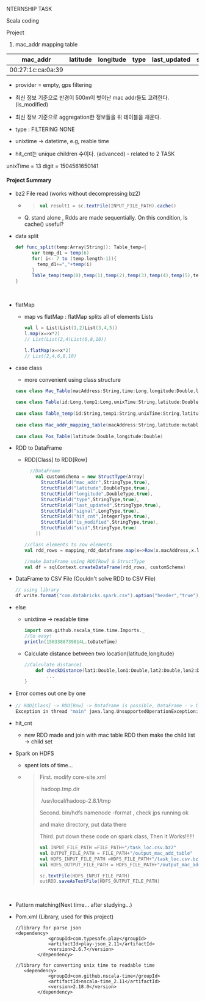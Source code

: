 NTERNSHIP TASK

Scala coding

Project

1. mac_addr mapping table


|     mac_addr      | latitude | longitude | type | last_updated | signal | hit_cnt | is_modified | ssid |
| :---------------: | :------: | :-------: | :--: | :----------: | ------ | ------- | ----------- | ---- |
| 00:27:1c:ca:0a:39 |          |           |      |              |        |         |             |      |

- provider = empty, gps filtering

- 최신 정보 기준으로 반경이 500m이 벗어난 mac addr들도 고려한다. (is_modified)

- 최신 정보 기준으로 aggregation한 정보들을 위 테이블을 채운다.

- type : FILTERING NONE

- unixtime -> datetime, e.g, reable time

- hit_cnt는 unique children 수이다. (advanced) - related to 2 TASK


unixTime = 13 digit = 1504561650141



#### Project Summary

- bz2 File read (works without decompressing bz2)

  - > ```scala
    > val result1 = sc.textFile(INPUT_FILE_PATH).cache()
    > ```

  - Q. stand alone , Rdds are made sequentially. On this condition, Is cache() useful?

- data split

  ```scala
  def func_split(temp:Array[String]): Table_temp={
        var temp_d1 = temp(6)
        for( i<- 7 to (temp.length-1)){
          temp_d1+=","+temp(i)
        }
        Table_temp(temp(0),temp(1),temp(2),temp(3),temp(4),temp(5),temp_d1)
  }
  ```

  ​

- flatMap

  - map vs flatMap : flatMap splits all of elements Lists

    ```scala
    val l = List(List(1,2)List(3,4,5))
    l.map(x=>x*2)
    // List(List(2,4)List(6,8,10))

    l.flatMap(x=>x*2)
    // List(2,4,6,8,10)
    ```

- case class 

  - more convenient using class structure

  ```scala
  case class Mac_Table(macAddress:String,time:Long,longitude:Double,latitude:Double,speed:Double,accuracy:Double,signalLevel:Long,altitude:Double,ssid:String,type_temp:String,filtered:Boolean)
      
  case class Table(id:Long,temp1:Long,unixTime:String,latitude:Double,longitude:Double,network:String,mac_tables:List[Mac_Table])
      
  case class Table_temp(id:String,temp1:String,unixTime:String,latitude:String,longitude:String,network:String,mac_tables:String)
      
  case class Mac_addr_mapping_table(macAddress:String,latitude:mutable.ListBuffer[Double],longitude:mutable.ListBuffer[Double],type_temp:String,last_updated:String,signal:mutable.ListBuffer[Long],hit_cnt:Integer,is_modified:mutable.ListBuffer[Pos_Table],ssid:String)
      
  case class Pos_Table(latitude:Double,longitude:Double)
  ```

- RDD to DataFrame

  - RDD[Class] to RDD[Row]

    ```scala
      //DataFrame
        val customSchema = new StructType(Array(
          StructField("mac_addr",StringType,true),
          StructField("latitude",DoubleType,true),
          StructField("longitude",DoubleType,true),
          StructField("type",StringType,true),
          StructField("last_updated",StringType,true),
          StructField("signal",LongType,true),
          StructField("hit_cnt",IntegerType,true),
          StructField("is_modified",StringType,true),
          StructField("ssid",StringType,true)
        ))

    //class elements to row elements
    val rdd_rows = mapping_rdd_dataframe.map(x=>Row(x.macAddress,x.latitude,x.longitude,x.type_temp,x.last_updated,x.signal,x.hit_cnt,x.is_modified,x.ssid))

    //make DataFrame using RDD[Row] & StructType
    val df = sqlContext.createDataFrame(rdd_rows, customSchema)
    ```

- DataFrame to CSV File (Couldn't solve RDD to CSV File)

  ```scala
  // using library
  df.write.format("com.databricks.spark.csv").option("header","true").mode("overwrite").save(OUTPUT_FILE_PATH)
  ```

- else

  - unixtime -> readable time 

    ```scala
    import com.github.nscala_time.time.Imports._
    //So easy!
    println(1503388739814L.toDateTime)
    ```

  - Calculate distance between two location(latitude,longitude)

    ```scala
    //Calculate distance1
        def checkDistance(lat1:Double,lon1:Double,lat2:Double,lon2:Double)={
    		...    
    }
    ```






-  Error comes out one by one

  - ```scala
    // RDD[Class] -> RDD[Row] -> Dataframe is possible, DataFrame - > CSV is Error cause the 'type'
    Exception in thread "main" java.lang.UnsupportedOperationException: CSV data source does not support array<double> data type.
    ```

- hit_cnt 

  -  new RDD made and join with mac table RDD then make the child list -> child set 

-  Spark on HDFS

   -  spent lots of time...

   -  > First. modify core-site.xml 
      >
      > <property>
      > ​     <name>hadoop.tmp.dir</name>
      >
      > ​     <value>/usr/local/hadoop-2.8.1/tmp</value>
      >
      > </property>
      >
      > Second. bin/hdfs namenode -format , check jps running ok
      >
      > and make directory, put data there
      >
      > Third. put down these code on spark class, Then it Works!!!!!! 
      >
      > ```scala
      > val INPUT_FILE_PATH =FILE_PATH+"/task_loc.csv.bz2"
      > val OUTPUT_FILE_PATH = FILE_PATH+"/output_mac_add_table"
      > val HDFS_INPUT_FILE_PATH =HDFS_FILE_PATH+"/task_loc.csv.bz2"
      > val HDFS_OUTPUT_FILE_PATH = HDFS_FILE_PATH+"/output_mac_add_table"
      >
      > sc.textFile(HDFS_INPUT_FILE_PATH)
      > outRDD.saveAsTextFile(HDFS_OUTPUT_FILE_PATH)
      > ```

      ​

-  Pattern matching(Next time... after studying...)

-  Pom.xml (Library, used for this project)

   ```
   //library for parse json
   <dependency>
               <groupId>com.typesafe.play</groupId>
               <artifactId>play-json_2.11</artifactId>
               <version>2.6.7</version>
           </dependency>
           
   //library for converting unix time to readable time
      <dependency>
               <groupId>com.github.nscala-time</groupId>
               <artifactId>nscala-time_2.11</artifactId>
               <version>2.18.0</version>
           </dependency>
   ```